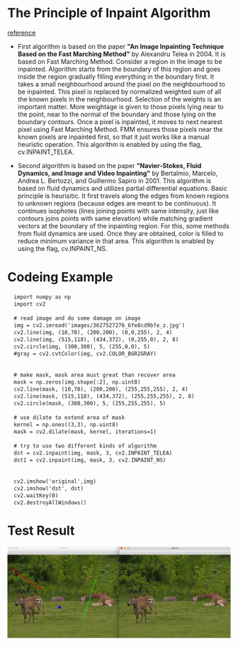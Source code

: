 # The Principle of Inpaint Algorithm
[reference](https://docs.opencv.org/master/df/d3d/tutorial_py_inpainting.html)
   - First algorithm is based on the paper **"An Image Inpainting Technique Based on the Fast Marching Method"** by Alexandru Telea in 2004. It is based on Fast Marching Method. Consider a region in the image to be inpainted. Algorithm starts from the boundary of this region and goes inside the region gradually filling everything in the boundary first. It takes a small neighbourhood around the pixel on the neighbourhood to be inpainted. This pixel is replaced by normalized weighted sum of all the known pixels in the neighbourhood. Selection of the weights is an important matter. More weightage is given to those pixels lying near to the point, near to the normal of the boundary and those lying on the boundary contours. Once a pixel is inpainted, it moves to next nearest pixel using Fast Marching Method. FMM ensures those pixels near the known pixels are inpainted first, so that it just works like a manual heuristic operation. This algorithm is enabled by using the flag, cv.INPAINT_TELEA.

  - Second algorithm is based on the paper **"Navier-Stokes, Fluid Dynamics, and Image and Video Inpainting"** by Bertalmio, Marcelo, Andrea L. Bertozzi, and Guillermo Sapiro in 2001. This algorithm is based on fluid dynamics and utilizes partial differential equations. Basic principle is heurisitic. It first travels along the edges from known regions to unknown regions (because edges are meant to be continuous). It continues isophotes (lines joining points with same intensity, just like contours joins points with same elevation) while matching gradient vectors at the boundary of the inpainting region. For this, some methods from fluid dynamics are used. Once they are obtained, color is filled to reduce minimum variance in that area. This algorithm is enabled by using the flag, cv.INPAINT_NS.


# Codeing Example

      import numpy as np
      import cv2

      # read image and do some damage on image
      img = cv2.imread('images/3627527276_6fe8cd9bfe_z.jpg')
      cv2.line(img, (10,70), (200,200), (0,0,255), 2, 4)
      cv2.line(img, (515,118), (434,372), (0,255,0), 2, 8)
      cv2.circle(img, (300,300), 5, (255,0,0), 5)
      #gray = cv2.cvtColor(img, cv2.COLOR_BGR2GRAY)


      # make mask, mask area must great than recover area
      mask = np.zeros(img.shape[:2], np.uint8)
      cv2.line(mask, (10,70), (200,200), (255,255,255), 2, 4)
      cv2.line(mask, (515,118), (434,372), (255,255,255), 2, 8)
      cv2.circle(mask, (300,300), 5, (255,255,255), 5)

      # use dilate to extend area of mask
      kernel = np.ones((3,3), np.uint8)
      mask = cv2.dilate(mask, kernel, iterations=1)

      # try to use two different kinds of algorithm
      dst = cv2.inpaint(img, mask, 3, cv2.INPAINT_TELEA)
      dst1 = cv2.inpaint(img, mask, 3, cv2.INPAINT_NS)


      cv2.imshow('original',img)
      cv2.imshow('dst', dst)
      cv2.waitKey(0)
      cv2.destroyAllWindows()
        
# Test Result
<img src="https://github.com/xidaniel/OpenCV-Practices/blob/master/Images/inpaint.png"  alt="Person in right" align=center />
